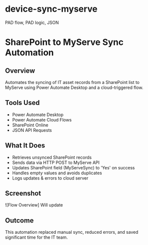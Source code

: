 # device-sync-myserve
PAD flow, PAD logic, JSON
# SharePoint to MyServe Sync Automation

## Overview
Automates the syncing of IT asset records from a SharePoint list to MyServe using Power Automate Desktop and a cloud-triggered flow.

## Tools Used
- Power Automate Desktop
- Power Automate Cloud Flows
- SharePoint Online
- JSON API Requests

## What It Does
- Retrieves unsynced SharePoint records
- Sends data via HTTP POST to MyServe API
- Updates SharePoint field (MyServeSync) to 'Yes' on success
- Handles empty values and avoids duplicates
- Logs updates & errors to cloud server

## Screenshot
![Flow Overview] Will update

## Outcome
This automation replaced manual sync, reduced errors, and saved significant time for the IT team.
